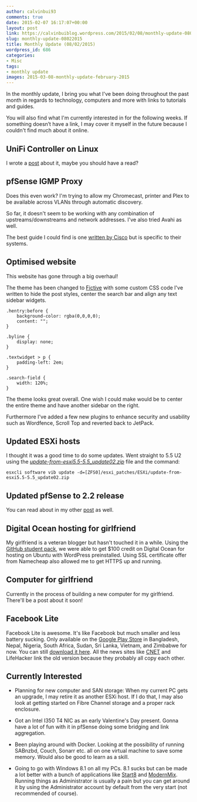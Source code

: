 ```yaml
---
author: calvinbui93
comments: true
date: 2015-02-07 16:17:07+00:00
layout: post
link: https://calvinbuiblog.wordpress.com/2015/02/08/monthly-update-08022015/
slug: monthly-update-08022015
title: Monthly Update (08/02/2015)
wordpress_id: 686
categories:
- Misc
tags:
- monthly update
images: 2015-03-08-monthly-update-february-2015
---
```


In the monthly update, I bring you what I've been doing throughout the past month in regards to technology, computers and more with links to tutorials and guides.

You will also find what I'm currently interested in for the following weeks. If something doesn’t have a link, I may cover it myself in the future because I couldn't find much about it online.

<!-- more -->


## UniFi Controller on Linux


I wrote a [post](https://calvin.me/install-unifi-controller-ubuntu/) about it, maybe you should have a read?


## pfSense IGMP Proxy


Does this even work? I'm trying to allow my Chromecast, printer and Plex to be available across VLANs through automatic discovery.

So far, it doesn't seem to be working with any combination of upstreams/downstreams and network addresses. I've also tried Avahi as well.

The best guide I could find is one [written by Cisco](http://www.cisco.com/c/en/us/td/docs/wireless/controller/technotes/7-6/chromecastDG76/ChromecastDG76.html) but is specific to their systems.


## Optimised website


This website has gone through a big overhaul!

The theme has been changed to [Fictive](https://theme.wordpress.com/themes/fictive/) with some custom CSS code I've written to hide the post styles, center the search bar and align any text sidebar widgets.

    
    .hentry:before {
    	background-color: rgba(0,0,0,0);
    	content: "";
    }
    
    .byline {
    	display: none;
    }
    
    .textwidget > p {
    	padding-left: 2em;
    }
    
    .search-field {
    	width: 120%;
    }


The theme looks great overall. One wish I could make would be to center the entire theme and have another sidebar on the right.

Furthermore I've added a few new plugins to enhance security and usability such as Wordfence, Scroll Top and reverted back to JetPack.


## Updated ESXi hosts


I thought it was a good time to do some updates. Went straight to 5.5 U2 using the [_update-from-esxi5.5-5.5_update02.zip_](https://my.vmware.com/group/vmware/patch#search) file and the command:

    
    esxcli software vib update -d=[ZFS0]/esxi_patches/ESXi/update-from-esxi5.5-5.5_update02.zip




## Updated pfSense to 2.2 release


You can read about in my other [post](https://calvin.me/upgrade-pfsense-2-2-vmware/) as well.


## Digital Ocean hosting for girlfriend


My girlfriend is a veteran blogger but hasn't touched it in a while. Using the [GitHub student pack](https://education.github.com/pack/offers), we were able to get $100 credit on Digital Ocean for hosting on Ubuntu with WordPress preinstalled. Using SSL certificate offer from Namecheap also allowed me to get HTTPS up and running.


## Computer for girlfriend


Currently in the process of building a new computer for my girlfriend. There'll be a post about it soon!


## Facebook Lite


Facebook Lite is awesome. It's like Facebook but much smaller and less battery sucking. Only available on the [Google Play Store](https://play.google.com/store/apps/details?id=com.facebook.lite) in Bangladesh, Nepal, Nigeria, South Africa, Sudan, Sri Lanka, Vietnam, and Zimbabwe for now. You can still [download it here](http://www.apkmirror.com/apk/facebook-2/lite/facebook-lite-1-4-0-6-14-apk/). All the news sites like [CNET](http://www.cnet.com/au/how-to/get-facebook-lite-for-your-android-device/) and LifeHacker link the old version because they probably all copy each other.


## Currently Interested





	
  * Planning for new computer and SAN storage: When my current PC gets an upgrade, I may retire it as another ESXi host. If I do that, I may also look at getting started on Fibre Channel storage and a proper rack enclosure.

	
  * Got an Intel I350 T4 NIC as an early Valentine's Day present. Gonna have a lot of fun with it in pfSense doing some bridging and link aggregation.

	
  * Been playing around with Docker. Looking at the possibility of running SABnzbd, Couch, Sonarr etc. all on one virtual machine to save some memory. Would also be good to learn as a skill.

	
  * Going to go with Windows 8.1 on all my PCs. 8.1 sucks but can be made a lot better with a bunch of applications like [Start8](http://www.stardock.com/products/start8/) and [ModernMix](http://www.stardock.com/products/ModernMix/). Running things as Administrator is usually a pain but you can get around it by using the Administrator account by default from the very start (not recommended of course).


